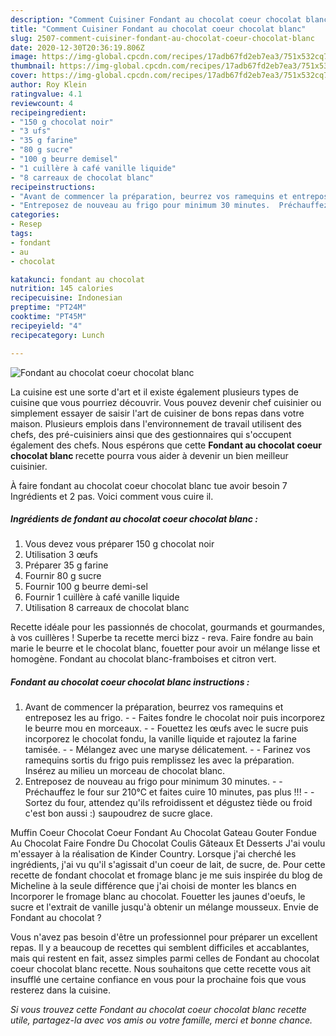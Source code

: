 ```yaml
---
description: "Comment Cuisiner Fondant au chocolat coeur chocolat blanc"
title: "Comment Cuisiner Fondant au chocolat coeur chocolat blanc"
slug: 2507-comment-cuisiner-fondant-au-chocolat-coeur-chocolat-blanc
date: 2020-12-30T20:36:19.806Z
image: https://img-global.cpcdn.com/recipes/17adb67fd2eb7ea3/751x532cq70/fondant-au-chocolat-coeur-chocolat-blanc-photo-principale-de-la-recette.jpg
thumbnail: https://img-global.cpcdn.com/recipes/17adb67fd2eb7ea3/751x532cq70/fondant-au-chocolat-coeur-chocolat-blanc-photo-principale-de-la-recette.jpg
cover: https://img-global.cpcdn.com/recipes/17adb67fd2eb7ea3/751x532cq70/fondant-au-chocolat-coeur-chocolat-blanc-photo-principale-de-la-recette.jpg
author: Roy Klein
ratingvalue: 4.1
reviewcount: 4
recipeingredient:
- "150 g chocolat noir"
- "3 ufs"
- "35 g farine"
- "80 g sucre"
- "100 g beurre demisel"
- "1 cuillère à café vanille liquide"
- "8 carreaux de chocolat blanc"
recipeinstructions:
- "Avant de commencer la préparation, beurrez vos ramequins et entreposez les au frigo.  Faites fondre le chocolat noir puis incorporez le beurre mou en morceaux.  Fouettez les œufs avec le sucre puis incorporez le chocolat fondu, la vanille liquide et rajoutez la farine tamisée.  Mélangez avec une maryse délicatement.  Farinez vos ramequins sortis du frigo puis remplissez les avec la préparation. Insérez au milieu un morceau de chocolat blanc."
- "Entreposez de nouveau au frigo pour minimum 30 minutes.  Préchauffez le four sur 210°C et faites cuire 10 minutes, pas plus !!!  Sortez du four, attendez qu&#39;ils refroidissent et dégustez tiède ou froid c&#39;est bon aussi :) saupoudrez de sucre glace."
categories:
- Resep
tags:
- fondant
- au
- chocolat

katakunci: fondant au chocolat 
nutrition: 145 calories
recipecuisine: Indonesian
preptime: "PT24M"
cooktime: "PT45M"
recipeyield: "4"
recipecategory: Lunch

---
```



![Fondant au chocolat coeur chocolat blanc](https://img-global.cpcdn.com/recipes/17adb67fd2eb7ea3/751x532cq70/fondant-au-chocolat-coeur-chocolat-blanc-photo-principale-de-la-recette.jpg)

La cuisine est une sorte d'art et il existe également plusieurs types de cuisine que vous pourriez découvrir. Vous pouvez devenir chef cuisinier ou simplement essayer de saisir l'art de cuisiner de bons repas dans votre maison. Plusieurs emplois dans l'environnement de travail utilisent des chefs, des pré-cuisiniers ainsi que des gestionnaires qui s'occupent également des chefs. Nous espérons que cette <strong> Fondant au chocolat coeur chocolat blanc </strong> recette pourra vous aider à devenir un bien meilleur cuisinier.

<!--inarticleads1-->

À faire fondant au chocolat coeur chocolat blanc tue avoir besoin 7 Ingrédients et 2 pas. Voici comment vous cuire il.

##### Ingrédients de fondant au chocolat coeur chocolat blanc :

1. Vous devez vous préparer 150 g chocolat noir
1. Utilisation 3 œufs
1. Préparer 35 g farine
1. Fournir 80 g sucre
1. Fournir 100 g beurre demi-sel
1. Fournir 1 cuillère à café vanille liquide
1. Utilisation 8 carreaux de chocolat blanc


Recette idéale pour les passionnés de chocolat, gourmands et gourmandes, à vos cuillères ! Superbe ta recette merci bizz - reva. Faire fondre au bain marie le beurre et le chocolat blanc, fouetter pour avoir un mélange lisse et homogène. Fondant au chocolat blanc-framboises et citron vert. 

<!--inarticleads2-->

##### Fondant au chocolat coeur chocolat blanc instructions :

1. Avant de commencer la préparation, beurrez vos ramequins et entreposez les au frigo. -  - Faites fondre le chocolat noir puis incorporez le beurre mou en morceaux. -  - Fouettez les œufs avec le sucre puis incorporez le chocolat fondu, la vanille liquide et rajoutez la farine tamisée. -  - Mélangez avec une maryse délicatement. -  - Farinez vos ramequins sortis du frigo puis remplissez les avec la préparation. Insérez au milieu un morceau de chocolat blanc.
1. Entreposez de nouveau au frigo pour minimum 30 minutes. -  - Préchauffez le four sur 210°C et faites cuire 10 minutes, pas plus !!! -  - Sortez du four, attendez qu&#39;ils refroidissent et dégustez tiède ou froid c&#39;est bon aussi :) saupoudrez de sucre glace.


Muffin Coeur Chocolat Coeur Fondant Au Chocolat Gateau Gouter Fondue Au Chocolat Faire Fondre Du Chocolat Coulis Gâteaux Et Desserts J&#39;ai voulu m&#39;essayer à la réalisation de Kinder Country. Lorsque j&#39;ai cherché les ingrédients, j&#39;ai vu qu&#39;il s&#39;agissait d&#39;un coeur de lait, de sucre, de. Pour cette recette de fondant chocolat et fromage blanc je me suis inspirée du blog de Micheline à la seule différence que j&#39;ai choisi de monter les blancs en Incorporer le fromage blanc au chocolat. Fouetter les jaunes d&#39;oeufs, le sucre et l&#39;extrait de vanille jusqu&#39;à obtenir un mélange mousseux. Envie de Fondant au chocolat ? 

<!--inarticleads1-->

<p>
Vous n'avez pas besoin d'être un professionnel pour préparer un excellent repas. Il y a beaucoup de recettes qui semblent difficiles et accablantes, mais qui restent en fait, assez simples parmi celles de Fondant au chocolat coeur chocolat blanc recette. Nous souhaitons que cette recette vous ait insufflé une certaine confiance en vous pour la prochaine fois que vous resterez dans la cuisine.
</p>

<p>
<i>Si vous trouvez cette Fondant au chocolat coeur chocolat blanc recette utile, partagez-la avec vos amis ou votre famille, merci et bonne chance.</i>
</p>
